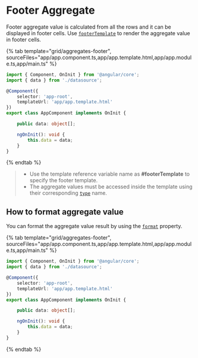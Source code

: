 # Footer Aggregate

Footer aggregate value is calculated from all the rows and it can be displayed in footer cells. Use
[`footerTemplate`](../../api/grid/aggregateColumnDirective/#footertemplate) to render the aggregate value in footer cells.

{% tab template="grid/aggregates-footer", sourceFiles="app/app.component.ts,app/app.template.html,app/app.module.ts,app/main.ts" %}

```typescript
import { Component, OnInit } from '@angular/core';
import { data } from './datasource';

@Component({
    selector: 'app-root',
    templateUrl: 'app/app.template.html'
})
export class AppComponent implements OnInit {

    public data: object[];

    ngOnInit(): void {
        this.data = data;
    }
}

```

{% endtab %}

> * Use the template reference variable name as **#footerTemplate** to specify the footer template.
> * The aggregate values must be accessed inside the template using their corresponding
[`type`](../../api/grid/aggregateColumnDirective/#type) name.

## How to format aggregate value

You can format the aggregate value result by using the
[`format`](../../api/grid/aggregateColumn/#format) property.

{% tab template="grid/aggregates-footer", sourceFiles="app/app.component.ts,app/app.template.html,app/app.module.ts,app/main.ts" %}

```typescript
import { Component, OnInit } from '@angular/core';
import { data } from './datasource';

@Component({
    selector: 'app-root',
    templateUrl: 'app/app.template.html'
})
export class AppComponent implements OnInit {

    public data: object[];

    ngOnInit(): void {
        this.data = data;
    }
}

```

{% endtab %}